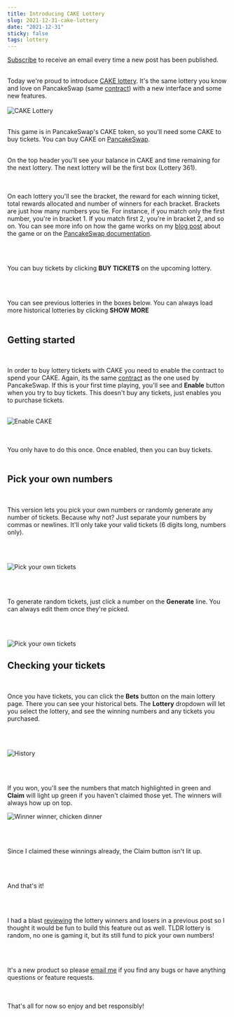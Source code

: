 ```yaml
---
title: Introducing CAKE Lottery
slug: 2021-12-31-cake-lottery
date: "2021-12-31"
sticky: false
tags: lottery
---
```


<a class="underline" href="https://forms.zohopublic.com/contact631/form/BSCPredictMailingList/formperma/FfjprXQKPkAZNTCcpdNfWQfMlHQvkuBkPvEldZqsUWs">Subscribe</a> to receive an email every time a new post has been published.

<br/>
Today we're proud to introduce <a href="/lottery/cake" class="underline">CAKE lottery</a>. It's the same lottery you know and love on PancakeSwap (same <a href="https://bscscan.com/address/0x5aF6D33DE2ccEC94efb1bDF8f92Bd58085432d2c#readContract" class="underline">contract</a>) with a new interface and some new features.
<br/><br/>
<img src="https://i.imgur.com/XBF52Xj.png" alt="CAKE Lottery">
<br/><br/>

This game is in PancakeSwap's CAKE token, so you'll need some CAKE to buy tickets. You can buy CAKE on <a href="https://pancakeswap.finance/swap" class="underline">PancakeSwap</a>.
<br/><br/>

On the top header you'll see your balance in CAKE and time remaining for the next lottery. The next lottery will be the first box (Lottery 361).

<br/><br/>
On each lottery you'll see the bracket, the reward for each winning ticket, total rewards allocated and number of winners for each bracket. Brackets are just how many numbers you tie. For instance, if you match only the first number, you're in bracket 1. If you match first 2, you're in bracket 2, and so on. You can see more info on how the game works on my <a href="/blog/2021-12-16" class="underline">blog post</a> about the game or on the <a href="https://docs.pancakeswap.finance/products/lottery" class="underline">PancakeSwap documentation</a>.


<br/><br/>

You can buy tickets by clicking <strong>BUY TICKETS</strong> on the upcoming lottery.

<br/><br/>

You can see previous lotteries in the boxes below. You can always load more historical lotteries by clicking <strong>SHOW MORE</strong>
<br/><br/>

<div class="divider"></div>
<h2 class="text-2xl underline">Getting started</h2>

<br/>

In order to buy lottery tickets with CAKE you need to enable the contract to spend your CAKE. Again, its the same <a href="https://bscscan.com/address/0x5aF6D33DE2ccEC94efb1bDF8f92Bd58085432d2c#readContract" class="underline">contract</a> as the one used by PancakeSwap. If this is your first time playing, you'll see and <strong>Enable</strong> button when you try to buy tickets. This doesn't buy any tickets, just enables you to purchase tickets.
<br/><br/>

<img src="https://i.imgur.com/oHvk8kJ.png" alt="Enable CAKE">


<br/><br/>
You only have to do this once. Once enabled, then you can buy tickets.
<br/><br/>

<div class="divider"></div>
<h2 class="text-2xl underline">Pick your own numbers</h2>
<br/>

This version lets you pick your own numbers or randomly generate any number of tickets. Because why not? Just separate your numbers by commas or newlines. It'll only take your valid tickets (6 digits long, numbers only).

<br/><br/>

<img src="https://i.imgur.com/p1Mjcnp.png" alt="Pick your own tickets">

<br/><br/>

To generate random tickets, just click a number on the <strong>Generate</strong> line. You can always edit them once they're picked.

<br/><br/>

<img src="https://i.imgur.com/TmYmnw6.png" alt="Pick your own tickets">

<br/>
<div class="divider"></div>

<h2 class="text-2xl underline">Checking your tickets</h2>
<br/>

Once you have tickets, you can click the <strong>Bets</strong> button on the main lottery page. There you can see your historical bets. The <strong>Lottery</strong> dropdown will let you select the lottery, and see the winning numbers and any tickets you purchased.

<br/><br/>

<img src="https://i.imgur.com/EgAWvCv.png" alt="History">

<br/><br/>


If you won, you'll see the numbers that match highlighted in green and <strong>Claim</strong> will light up green if you haven't claimed those yet. The winners will always how up on top.

<img src="https://i.imgur.com/yX3u8c2.png" alt="Winner winner, chicken dinner">

<br/><br/>

Since I claimed these winnings already, the Claim button isn't lit up.


<br/><br/>

And that's it!

<br/><br/>

I had a blast <a href="/blog/2021-12-16" class="underline">reviewing</a> the lottery winners and losers in a previous post so I thought it would be fun to build this feature out as well. TLDR lottery is random, no one is gaming it, but its still fund to pick your own numbers!

<br/><br/>

It's a new product so please <a href="mailto:contact@bscpredict.com" class="underline">email me</a> if you find any bugs or have anything questions or feature requests.

<br/><br/>
That's all for now so enjoy and bet responsibly!